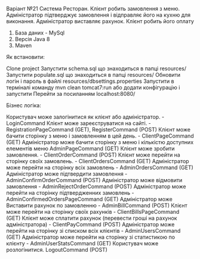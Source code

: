 Варіант №21
Система Ресторан. Клієнт робить замовлення з меню.
Адміністратор підтверджує замовлення і відправляє його на кухню для виконання.
Адміністратор виставляє рахунок. Клієнт робить його оплату

1. База даних  - MySql
2. Версія Java 8
3. Maven

Як встановити:

Clone project
Запустити schema.sql що знаходиться в папці resources/ 
Запустити populate.sql що знаходиться в папці resources/ 
Обновити логін і пароль в файлі resources/dbsettings.properties
Запустити в терміналі команду mvn clean tomcat7:run або додати конфігурацію і запустити
Перейти за посиланням localhost:8080/

Бізнес логіка:

Користувач може залогінитися як клієнт або адміністратор. - LoginCommand
Клієнт може зареєструватися на сайті. - RegistrationPageCommand (GET), RegisterCommand (POST)
Клієнт може бачити сторінку з меню і замовленням в цей день. - ClientPageCommand (GET)
Адміністратор може бачити сторінку з меню і кількістю доступних елементів меню AdminPageCommand (GET)
Клієнт може зробити замовлення. - ClientOrderCommand (POST)
Клієнт може перейти на сторінку своїх замовлень. - ClientOrdersCommand (GET)
Адміністратор може перейти на сторінку всіх замовлень - AdminOrdersCommand (GET)
Адміністратор може підтвердити замовлення - AdminConfirmOrderCommand (POST)
Адміністратор може відмовити замовлення - AdminRejectOrderCommand (POST)
Адміністратор може перейти на сторінку підтвердженних замовлень - AdminConfirmedOrdersPageCommand (GET)
Адміністратор може Виставити рахунок по замовленню - AdminBillCommand (POST)
Клієнт може перейти на сторінку своїх рахунків - ClientBillsPageCommand (GET)
Клієнт може сплатити рахунок (перевести гроші на рахунок адміністратора) - ClientPayCommand (POST)
Адміністратор може перейти на сторінку зі списком всіх клієнтів - AdminUsersCommand (GET) 
Адміністратор може перейти на сторінку зі статистикою по клієнту - AdminUserStatsCommand (GET) 
Користувач може розлогінитися. LogoutCommand (POST)